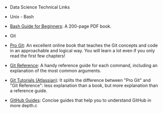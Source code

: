 * Data Science Technical Links 


* Unix - Bash 

* [Bash Guide for Beginners](http://writers.fultus.com/garrels/ebooks/Machtelt_Garrels_Bash_Guide_for_Beginners_2nd_Ed.pdf): A 200-page PDF book.

* Git

* [Pro Git](http://git-scm.com/book): An excellent online book that teaches the Git concepts and code in an approachable and logical way. You will learn a lot even if you only read the first few chapters!
* [Git Reference](http://gitref.org/): A handy reference guide for each command, including an explanation of the most common arguments.
* [Git Tutorials (Atlassian)](https://www.atlassian.com/git/tutorial): It splits the difference between "Pro Git" and "Git Reference": less explanation than a book, but more explanation than a reference guide.
* [GitHub Guides](https://guides.github.com/): Concise guides that help you to understand GitHub in more depth.c
